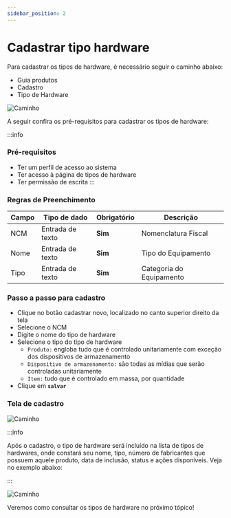 ```yaml
---
sidebar_position: 2
---
```


# Cadastrar tipo hardware

Para cadastrar os tipos de hardware, é necessário seguir o caminho abaixo:

- Guia produtos
- Cadastro
- Tipo de Hardware

![Caminho](/img/images/Caminho_tipos_hardware.png)

A seguir confira os pré-requisitos para cadastrar os tipos de hardware:

:::info

### Pré-requisitos

- Ter um perfil de acesso ao sistema
- Ter acesso à página de tipos de hardware
- Ter permissão de escrita
  :::

### Regras de Preenchimento

| Campo | Tipo de dado     | Obrigatório | Descrição                |
| ----- | ---------------- | ----------- | ------------------------ |
| NCM   | Entrada de texto | **Sim**     | Nomenclatura Fiscal      |
| Nome  | Entrada de texto | **Sim**     | Tipo do Equipamento      |
| Tipo  | Entrada de texto | **Sim**     | Categoria do Equipamento |

### Passo a passo para cadastro

- Clique no botão cadastrar novo, localizado no canto superior direito da tela
- Selecione o NCM
- Digite o nome do tipo de hardware
- Selecione o tipo do tipo de hardware
  - `Produto:` engloba tudo que é controlado unitariamente com exceção dos dispositivos de armazenamento
  - `Dispositivo de armazenamento:` são todas as mídias que serão controladas unitariamente
  - `Item:` tudo que é controlado em massa, por quantidade
- Clique em **`salvar`**

### Tela de cadastro

![Caminho](/img/images/telaCadastro.png)

:::info

Após o cadastro, o tipo de hardware será incluído na lista de tipos de hardwares, onde constará seu nome, tipo, número de fabricantes que possuem aquele produto, data de inclusão, status e ações disponíveis. Veja no exemplo abaixo:

:::

![Caminho](/img/images/telaCadastro2.png)

Veremos como consultar os tipos de hardware no próximo tópico!
